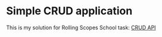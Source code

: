 # Simple CRUD application

This is my solution for Rolling Scopes School task: [CRUD API](https://github.com/AlreadyBored/nodejs-assignments/blob/main/assignments/crud-api/assignment.md)
